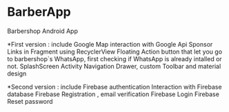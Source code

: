 # BarberApp
Barbershop Android App

*First version : include Google Map interaction with Google Api
                         Sponsor Links in Fragment using RecyclerView 
                         Floating Action button that let you go to barbershop`s WhatsApp, first checking if WhatsApp is already intalled or not.
                         SplashScreen Activity
                         Navigation Drawer, custom Toolbar and material design
                         
*Second version : include Firebase authentication
                          Interaction with Firebase database
                          Firebase Registration , email verification 
                          Firebase Login
                          Firebase Reset password
